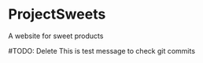 # ProjectSweets
A website for sweet products

#TODO: Delete
This is test message to check git commits
